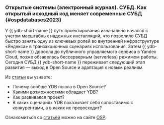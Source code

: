 ### Открытые системы (электронный журнал). СУБД. Как открытый исходный код меняет современные СУБД {#ospdatabases2023}
У {{ ydb-short-name }} путь проектирования изначально начался с учетом масштабных надежных инсталляций, что позволило СУБД быстро занять одну из ключевых ролей во внутренней инфраструктуре «Яндекса» в транзакционных сценариях использования. Затем {{ ydb-short-name }} доросла до публичного управляемого сервиса в Yandex Cloud, позже обзавелась бессерверным (serverless) режимом работы. Сегодня СУБД {{ ydb-short-name }} переживает следующий этап развития — выход в Open Source и адаптация к новым реалиям. 

Из [статьи](https://www.osp.ru/os/2023/02/13057254) вы узнаете:
* Почему вообще YDB пошла в Open Source?
* Какими возможностями обладает YDB?
* Как развивался проект?
* В каких сценариях YDB показывает себя сопоставимо с конкурентами, а в каких их превосходит?

Ознакомиться со [статьёй](https://www.osp.ru/os/2023/02/13057254) можно на сайте [OSP](https://www.osp.ru).